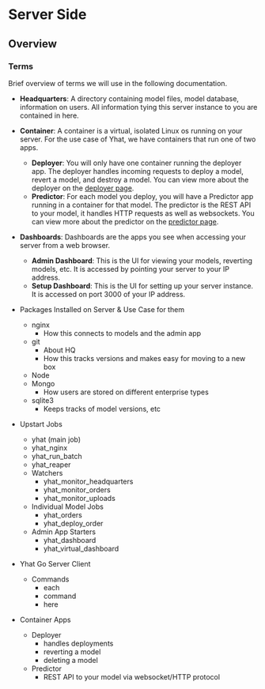 # Server Side
## Overview

### Terms
Brief overview of terms we will use in the following documentation.

- **Headquarters**: A directory containing model files, model database, information on users. All information tying this server instance to you are contained in here.
- **Container**: A container is a virtual, isolated Linux os running on your server. For the use case of Yhat, we have containers that run one of two apps.
    - **Deployer**: You will only have one container running the deployer app. The deployer handles incoming requests to deploy a model, revert a model, and destroy a model. You can view more about the deployer on the [deployer page]().
    - **Predictor**: For each model you deploy, you will have a Predictor app running in a container for that model. The predictor is the REST API to your model, it handles HTTP requests as well as websockets. You can view more about the predictor on the [predictor page]().
- **Dashboards**: Dashboards are the apps you see when accessing your server from a web browser.
    - **Admin Dashboard**: This is the UI for viewing your models, reverting models, etc. It is accessed by pointing your server to your IP address.
    - **Setup Dashboard**: This is the UI for setting up your server instance. It is accessed on port 3000 of your IP address.

- Packages Installed on Server & Use Case for them
  - nginx
    - How this connects to models and the admin app
  - git
    - About HQ
    - How this tracks versions and makes easy for moving to a new box
  - Node
  - Mongo
    - How users are stored on different enterprise types
  - sqlite3
    - Keeps tracks of model versions, etc
- Upstart Jobs
  - yhat (main job)
  - yhat_nginx
  - yhat_run_batch
  - yhat_reaper
  - Watchers
    - yhat_monitor_headquarters
    - yhat_monitor_orders
    - yhat_monitor_uploads
  - Individual Model Jobs
    - yhat_orders
    - yhat_deploy_order
  - Admin App Starters
    - yhat_dashboard
    - yhat_virtual_dashboard
- Yhat Go Server Client
  - Commands
    - each
    - command
    - here
- Container Apps
  - Deployer
    - handles deployments
    - reverting a model
    - deleting a model
  - Predictor
    - REST API to your model via websocket/HTTP protocol